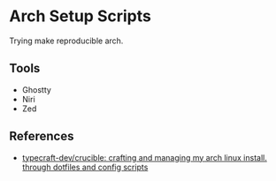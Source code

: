 # Arch Setup Scripts

Trying make reproducible arch.

## Tools

- Ghostty
- Niri
- Zed

## References

- [typecraft-dev/crucible: crafting and managing my arch linux install. through dotfiles and config scripts](https://github.com/typecraft-dev/crucible)
